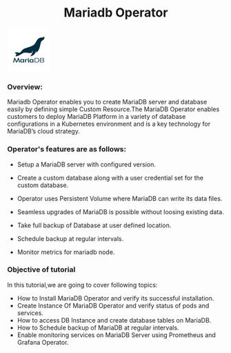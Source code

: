 <h1 align="center">Mariadb Operator</h1> 

![Logo](_images/logo.PNG)



### Overview:

Mariadb Operator enables you to create MariaDB server and database easily by defining simple Custom Resource.The MariaDB Operator enables customers to deploy MariaDB Platform in a variety of database configurations in a Kubernetes environment and is a key technology for MariaDB’s cloud strategy.

### Operator's features are as follows:

- Setup a MariaDB server with configured version.

- Create a custom database along with a user credential set for the custom database.

- Operator uses Persistent Volume where MariaDB can write its data files.

- Seamless upgrades of MariaDB is possible without loosing existing data.

- Take full backup of Database at user defined location.

- Schedule backup at regular intervals.

- Monitor metrics for mariadb node.


### Objective of tutorial

In this tutorial,we are going to cover following topics:

- How to Install MariaDB Operator and verify its successful installation.
- Create Instance Of MariaDB Operator and verify status of pods and services.
- How to access DB Instance and create database tables on MariaDB.
- How to Schedule backup of MariaDB at regular intervals.
- Enable monitoring services on MariaDB Server using Prometheus and Grafana Operator.





